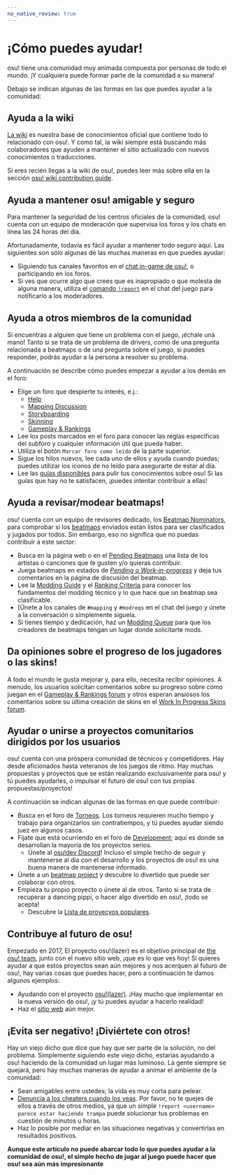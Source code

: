 ```yaml
---
no_native_review: true
---
```


# ¡Cómo puedes ayudar!

osu! tiene una comunidad muy animada compuesta por personas de todo el mundo. ¡Y cualquiera puede formar parte de la comunidad a su manera! 

Debajo se indican algunas de las formas en las que puedes ayudar a la comunidad:

## Ayuda a la wiki

[La wiki](https://github.com/ppy/osu-wiki) es nuestra base de conocimientos oficial que contiene todo lo relacionado con osu!. Y como tal, la wiki siempre está buscando más colaboradores que ayuden a mantener el sitio actualizado con nuevos conocimientos o traducciones.

Si eres recién llegas a la wiki de osu!, puedes leer más sobre ella en la sección [osu! wiki contribution guide](/wiki/osu!_wiki/Contribution_guide).

## Ayuda a mantener osu! amigable y seguro

Para mantener la seguridad de los centros oficiales de la comunidad, osu! cuenta con un equipo de moderación que supervisa los foros y los chats en línea las 24 horas del día. 

Afortunadamente, todavía es fácil ayudar a mantener todo seguro aquí. Las siguientes son sólo algunas de las muchas maneras en que puedes ayudar:

- Siguiendo tus canales favoritos en el [chat in-game de osu!](/wiki/Client/Interface/Chat_console), o participando en los foros.
- Si ves que ocurre algo que crees que es inapropiado o que molesta de alguna manera, utiliza el [comando `!report`](/wiki/Reporting_bad_behaviour) en el chat del juego para notificarlo a los moderadores.

## Ayuda a otros miembros de la comunidad

Si encuentras a alguien que tiene un problema con el juego, ¡échale una mano! Tanto si se trata de un problema de drivers, como de una pregunta relacionada a beatmaps o de una pregunta sobre el juego, si puedes responder, podrás ayudar a la persona a resolver su problema.

A continuación se describe cómo puedes empezar a ayudar a los demás en el foro:

- Elige un foro que despierte tu interés, e.j.:
  - [Help](https://osu.ppy.sh/community/forums/5)
  - [Mapping Discussion](https://osu.ppy.sh/community/forums/56)
  - [Storyboarding](https://osu.ppy.sh/community/forums/20)
  - [Skinning](https://osu.ppy.sh/community/forums/15)
  - [Gameplay & Rankings](https://osu.ppy.sh/community/forums/13)
- Lee los posts marcados en el foro para conocer las reglas específicas del subforo y cualquier información útil que pueda haber.
- Utiliza el botón `Marcar foro como leído` de la parte superior.
- Sigue los hilos nuevos, lee cada uno de ellos y ayuda cuando puedas; puedes utilizar los iconos de no leído para asegurarte de estar al día.
- Lee las [guías disponibles](/wiki/Guides) para pulir tus conocimientos sobre osu! Si las guías que hay no te satisfacen, ¡puedes intentar contribuir a ellas!

## Ayuda a revisar/modear beatmaps!

osu! cuenta con un equipo de revisores dedicado, los [Beatmap Nominators](/wiki/People/The_Team/Beatmap_Nominators), para comprobar si los [beatmaps](/wiki/Beatmap) enviados están listos para ser clasificados y jugados por todos. Sin embargo, eso no significa que no puedas contribuir a este sector:

- Busca en la página web o en el [Pending Beatmaps](https://osu.ppy.sh/beatmapsets?s=pending) una lista de los artistas o canciones que te gusten y/o quieras contribuir.
- Juega beatmaps en estados de [*Pending* o *Work-in-progress*](/wiki/Beatmap/Category#work-in-progress-and-pending) y deja tus comentarios en la página de discusión del beatmap.
- Lee la [Modding Guide](/wiki/Modding) y el [Ranking Criteria](/wiki/Ranking_Criteria) para conocer los fundamentos del modding técnico y lo que hace que un beatmap sea clasificable.
- [Únete a los canales de `#mapping` y `#modreqs` en el chat del juego y únete a la conversación o simplemente siguela.
- Si tienes tiempo y dedicación, haz un [Modding Queue](https://osu.ppy.sh/community/forums/60) para que los creadores de beatmaps tengan un lugar donde solicitarte mods.

## Da opiniones sobre el progreso de los jugadores o las skins!

A todo el mundo le gusta mejorar y, para ello, necesita recibir opiniones. A menudo, los usuarios solicitan comentarios sobre su progreso sobre cómo juegan en el [Gameplay & Rankings forum](https://osu.ppy.sh/community/forums/13) y otros esperan ansiosos los comentarios sobre su última creación de skins en el [Work In Progress Skins forum](https://osu.ppy.sh/community/forums/119).

## Ayudar o unirse a proyectos comunitarios dirigidos por los usuarios

osu! cuenta con una próspera comunidad de técnicos y competidores. Hay desde aficionados hasta veteranos de los juegos de ritmo. Hay muchas propuestas y proyectos que se están realizando exclusivamente para osu! y tú puedes ayudarles, o impulsar el futuro de osu! con tus propias propuestas/proyectos!

A continuación se indican algunas de las formas en que puede contribuir:

- Busca en el foro de [Torneos](https://osu.ppy.sh/community/forums/55). Los torneos requieren mucho tiempo y trabajo para organizarlos sin contratiempos, y tú puedes ayudar siendo juez en algunos casos.
- Fijate que está ocurriendo en el foro de [Development](https://osu.ppy.sh/community/forums/2); aquí es donde se desarrollan la mayoría de los proyectos serios.
  - Únete al [osu!dev Discord](https://discord.gg/ppy)! Incluso el simple hecho de seguir y mantenerse al día con el desarrollo y los proyectos de osu! es una buena manera de mantenerse informado.
- Únete a un [beatmap project](https://osu.ppy.sh/community/forums/53) y descubre lo divertido que puede ser colaborar con otros.
- Empieza tu propio proyecto o únete al de otros. Tanto si se trata de recuperar a dancing pippi, o hacer algo divertido en osu!, ¡todo se acepta!
  - Descubre la [Lista de proyecyos populares](/wiki/Community/Projects).

## Contribuye al futuro de osu!

Empezado en 2017, El proyecto osu!(lazer) es el objetivo principal de [the osu! team](/wiki/People/The_Team), junto con el nuevo sitio web, ¡que es lo que ves hoy! Si quieres ayudar a que estos proyectos sean aún mejores y nos acerquen al futuro de osu!, hay varias cosas que puedes hacer, pero a continuación te damos algunos ejemplos:

- Ayudando con el proyecto [osu!(lazer)](https://github.com/ppy/osu). ¡Hay mucho que implementar en la nueva versión de osu!, ¡y tú puedes ayudar a hacerlo realidad!
- Haz el [sitio web](https://github.com/ppy/osu-web) aún mejor.

## ¡Evita ser negativo! ¡Diviértete con otros!

Hay un viejo dicho que dice que hay que ser parte de la solución, no del problema. Simplemente siguiendo este viejo dicho, estarías ayudando a osu! haciendo de la comunidad un lugar más luminoso. La gente siempre se quejará, pero hay muchas maneras de ayudar a animar el ambiente de la comunidad:

- Sean amigables entre ustedes; la vida es muy corta para pelear.
- [Denuncia a los cheaters cuando los veas](/wiki/Reporting_bad_behaviour/Handling_foul_play). Por favor, no te quejes de ellos a través de otros medios, ya que un simple `!report <username> parece estar haciendo trampa` puede solucionar tus problemas en cuestión de minutos u horas.
- Haz lo posible por mediar en las situaciones negativas y convertirlas en resultados positivos.

**Aunque este artículo no puede abarcar todo lo que puedes ayudar a la comunidad de osu!, el simple hecho de jugar al juego puede hacer que osu! sea aún más impresionante**
